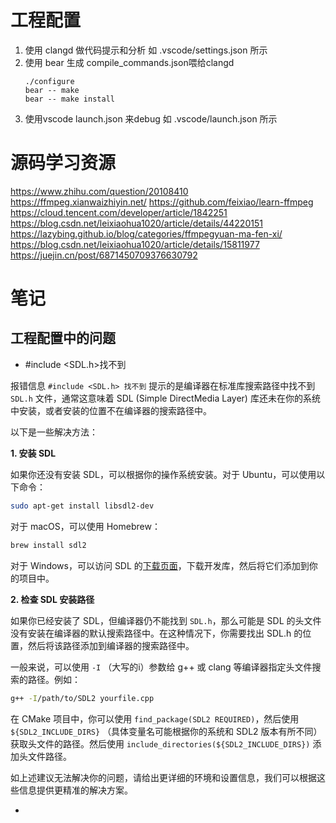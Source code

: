 # 工程配置
1. 使用 clangd 做代码提示和分析
   如 .vscode/settings.json 所示
2. 使用 bear 生成 compile_commands.json喂给clangd
   ```shell
   ./configure
   bear -- make
   bear -- make install
   ```
3. 使用vscode launch.json 来debug
   如 .vscode/launch.json 所示

# 源码学习资源
https://www.zhihu.com/question/20108410
https://ffmpeg.xianwaizhiyin.net/
https://github.com/feixiao/learn-ffmpeg
https://cloud.tencent.com/developer/article/1842251
https://blog.csdn.net/leixiaohua1020/article/details/44220151
https://lazybing.github.io/blog/categories/ffmpegyuan-ma-fen-xi/
https://blog.csdn.net/leixiaohua1020/article/details/15811977
https://juejin.cn/post/6871450709376630792

# 笔记
## 工程配置中的问题
* #include <SDL.h>找不到

报错信息 `#include <SDL.h> 找不到` 提示的是编译器在标准库搜索路径中找不到 `SDL.h` 文件，通常这意味着 SDL (Simple DirectMedia Layer) 库还未在你的系统中安装，或者安装的位置不在编译器的搜索路径中。

以下是一些解决方法：

**1. 安装 SDL**

如果你还没有安装 SDL，可以根据你的操作系统安装。对于 Ubuntu，可以使用以下命令：

```bash
sudo apt-get install libsdl2-dev
```

对于 macOS，可以使用 Homebrew：

```bash
brew install sdl2
```

对于 Windows，可以访问 SDL 的[下载页面](https://www.libsdl.org/download-2.0.php)，下载开发库，然后将它们添加到你的项目中。

**2. 检查 SDL 安装路径**

如果你已经安装了 SDL，但编译器仍不能找到 `SDL.h`，那么可能是 SDL 的头文件没有安装在编译器的默认搜索路径中。在这种情况下，你需要找出 SDL.h 的位置，然后将该路径添加到编译器的搜索路径中。

一般来说，可以使用 `-I` （大写的i）参数给 g++ 或 clang 等编译器指定头文件搜索的路径。例如：

```bash
g++ -I/path/to/SDL2 yourfile.cpp
```

在 CMake 项目中，你可以使用 `find_package(SDL2 REQUIRED)`，然后使用 `${SDL2_INCLUDE_DIRS}` （具体变量名可能根据你的系统和 SDL2 版本有所不同）获取头文件的路径。然后使用 `include_directories(${SDL2_INCLUDE_DIRS})` 添加头文件路径。

如上述建议无法解决你的问题，请给出更详细的环境和设置信息，我们可以根据这些信息提供更精准的解决方案。

* 
